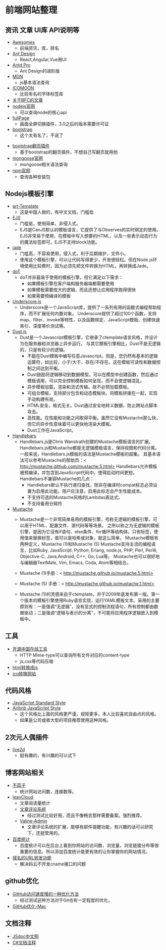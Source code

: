<!--
 * @Description: 前端网站整理
 * @Author: shenxf
 * @Date: 2019-03-06 09:53:17
 -->
# 前端网站整理

## 资讯 文章 UI库 API说明等

* [Awesomes](https://www.awesomes.cn/)
    * 前端资讯，库，排名
* [Ant Design](https://ant.design/)
    * React,Angular,Vue用UI 
* [Antd Pro](https://pro.ant.design/index-cn)
    * Ant Design的进阶版
* [MDN](https://developer.mozilla.org/zh-CN/)
    * js基本语法查询
* [ICOMOON](https://icomoon.io/app/#/select)
    * 比较有名的字体标签库
* [关于BFC的文章](https://www.zhangxinxu.com/wordpress/2015/02/css-deep-understand-flow-bfc-column-two-auto-layout/)
* [nodejs官网](https://nodejs.org/en/)
    * 可以查询node的核心api
* [fullPage](https://github.com/alvarotrigo/fullPage.js)
    * 画面全屏切换插件，3.0之后的版本需要许可证
* [bootstrap](http://www.bootcss.com/)
    * 这个太有名了，不说了
- [bootstrap翻页插件](https://github.com/lyonlai/bootstrap-paginator)
    + 基于bootstrap的翻页插件，不想自己写翻页就用他
- [mongoose官网](https://mongoosejs.com)
    + mongoose相关语法查询
- [npm官网](https://www.npmjs.com)
    + 查询各种安装包

## Nodejs模板引擎

* [art-Template](http://aui.github.com/artTemplate/*/)
    * 这是中国人做的，有中文文档，门槛低
* [EJS](https://ejs.co)
    * 门槛低，使用简单，非侵入式。
    * EJS是CanJS默认的模板语言，它提供了与Observes的实时绑定的使用。EJS非常易于使用，在模板中写入想要的HTML，以及一些表示动态行为的魔法标签即可。EJS不支持block功能。
* [jade](http://jade-lang.com/)
    * 门槛高，不容易使用，侵入式，利于后期维护，文件小。
    * 使用这个模板引擎，可以让代码写得更少，开发很轻松。但在Node.js环境使用比较费时，因为必须先把文件转换为HTML，再转换成Jade。
* [doT](http://olado.github.io/doT/)
    * doT并非最易于使用的模板引擎，但它满足以下需求： 
        * 如果模板引擎在客户端和服务器端都需要使用 
        * 如果模板需要庞大的逻辑，而且还想让应用程序跑得很快 
        * 如果需要预编译的模板
* [Underscore.js](http://underscorejs.org/)
    * Underscore是一个JavaScript库，提供了一系列有用的函数式编程帮助程序，而不扩展任何内置对象。 
    Underscore提供了超过100个函数，支持map、filter、invoke等特性，以及函数绑定、JavaScript模板、创建快速索引、深度等价测试等。
* [Dust.js](http://www.dustjs.com/)
    * Dust是一个Javascript模板引擎，它继承了ctemplate语言风格，并设计为在服务器和浏览器上异步运行。 
    与其它模板引擎相比，Dust不是无逻辑的，只是有较少的逻辑。 
        * 不能在Dust模板中编写任意Javascript。但是，您仍然有基本的逻辑运算符，如比较，小于/大于，存在/不存在。这在模板可读性和数据控制之间达到平衡。 
        * Dust鼓励将逻辑移动到数据模型。可以在模型中创建函数，然后通过模板调用，可以完全控制模板如何呈现，而不会使逻辑混乱。 
        * 异步模板加载，渲染和流式传输。故不必预加载模板。 
        * 可组合模板，支持部分包含和动态模板块，将模板拼接在一起，实现手动构建布局。 
        * HTML安全，格式无关。Dust通过安全地转义数据，防止跨站点脚本攻击。 
        * 高性能。在性能和功能之间取得平衡。虽然它没有Mustache那么快，但它的异步性意味着可以更快地渲染大模板。 
        * Dust工作在JavaScript。
* [Handlebars](http://handlebarsjs.com/)
    * Handlebars.js是Chris Wanstrath创建的Mustache模板语言的扩展。Handlebars.js和Mustache都是无逻辑模板语言，保持视图和代码分离。 
    一般来说，Handlebars.js模板的语法是Mustache模板的超集。 
    其基本语法可以参考Mustache的帮助页：< http://mustache.github.com/mustache.5.html> 
    Handlebars允许模板被预编译，并包含到JavaScript代码中，使得启动时间更短。 
    Handlebars不兼容Mustache的几点： 
        * Handlebars默认不执行递归查找，除非在编译时compat标志必须设置为启用此功能。用户应注意，启用此标志会产生性能成本。 
        * 不支持可选的Mustache风格的Lambdas表达式。 
        * 不支持备用分隔符
* [Mustache](http://mustache.github.io/)
    * Mustache是一个非常简单易用的模板引擎，号称无逻辑的模板引擎，可以用于HTML、配置文件、源代码等等场景。 
    之所以称之为无逻辑的模板引擎，是因为它没有if语句、else条件、for循环等结构体。只有标签，使用值来替换标签，值可以是哈希或对象，就这么简单。 
    Mustache模板有两种定义，Mustache (1)和Mustache (5) 
    Mustache支持主流的编程语言，比如Ruby, JavaScript, Python, Erlang, node.js, PHP, Perl, Perl6, Objective-C, Java,Android, C++, Go, Lua等。 
    Mustache也可以很好地与编辑器TextMate, Vim, Emacs, Coda, Atom等相结合。

    * Mustache (1)手册：< http://mustache.github.io/mustache.5.html> 
    * Mustache (5) 手册：< http://mustache.github.io/mustache.1.html>

    * Mustache (1)的灵感来自于ctemplate，并于2009年底发布第一版。第一个版本的模板引擎使用Ruby语言实现，运行YAML模板文本。采用的主要原则有：一是强调“无逻辑”，没有显式的控制流程语句，所有控制都由数据驱动；二是强调“逻辑与表示的分离”，不可能将应用程序逻辑嵌入到模板中。

## 工具

* [开源中国在线工具](http://tool.oschina.net/) 
    * HTTP Mime-type可以查询所有文件对应的content-type
    * js,css等代码压缩
* [html转换成js](https://www.html.cn/tool/html2js/)
* [ico转换网站](http://www.bitbug.net/)

## 代码风格

- [JavaScript Standard Style](https://standardjs.com/)
- [Airbnb JavaScript Style](http://airbnb.io/javascript/)
    + 这个风格比上面的风格更严谨，规矩更多。本人比较喜欢自由点的风格。
    + 如果是公司或者大型的项目推荐使用这种风格。

## 2次元人偶插件

- [live2d](https://www.cokemine.com/live2d1.html)
    + 挺有趣的，有兴趣的可以试下

## 博客网站相关

- [不蒜子](http://busuanzi.ibruce.info/)
    + 统计网站访问数，连接数等。
- [leanCloud](https://leancloud.cn/)
    + 文章阅读量统计
    + [文章评论系统](https://github.com/xCss/Valine)
        * 经过测试比较好用，而且不像畅言那样需要备案。强烈推荐。
    + [Valine-Admin](https://github.com/zhaojun1998/Valine-Admin)
        * 文章评论系统的扩展，能够有邮件提醒功能，有兴趣的话可以研究下，还挺管用的。
- [百度统计](https://tongji.baidu.com/web/27558325/welcome/login)
    + 百度统计可以在后台上看到你网站的访问数，浏览量，浏览链接分布等很重要的信息。所以添加百度统计能更有效的让你掌握你的网站情况。
- [域名的URL转发功能](https://blog.csdn.net/q2158798/article/details/79801226)
    + 解决码云不开发cname接口的问题

## github优化

- [GitHub访问速度慢的一种优化方法](https://baijiahao.baidu.com/s?id=1608100091125662190&wfr=spider&for=pc)
    + 经过测试这种方法对于Git也有一定程度的优化。
- [GitHub优化-Mac](https://blog.csdn.net/weixin_42237775/article/details/81365324)

## 文档注释

- [JSdoc中文网](https://www.html.cn/doc/jsdoc/)
- [C#文档注释](https://www.cnblogs.com/mq0036/p/6540194.html)